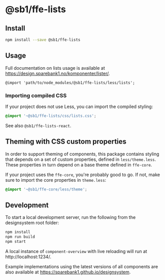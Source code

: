 # @sb1/ffe-lists

## Install

```bash
npm install --save @sb1/ffe-lists
```

## Usage

Full documentation on lists usage is available at https://design.sparebank1.no/komponenter/lister/.

```less
@import 'path/to/node_modules/@sb1/ffe-lists/less/lists';
```

### Importing compiled CSS

If your project does not use Less, you can import the compiled styling:

```css
@import '~@sb1/ffe-lists/css/lists.css';
```

See also `@sb1/ffe-lists-react`.

## Theming with CSS custom properties

In order to support theming of components, this package contains styling that depends on a set of custom properties, defined in `less/theme.less`. These properties in turn depend on a base theme defined in `ffe-core`.

If your project uses the `ffe-core`, you're probably good to go. If not, make sure to import the core properties in `theme.less`:

```css
@import '~@sb1/ffe-core/less/theme';
```

## Development

To start a local development server, run the following from the designsystem root folder:

```bash
npm install
npm run build
npm start
```

A local instance of `component-overview` with live reloading will run at http://localhost:1234/.

Example implementations using the latest versions of all components are also available at https://sparebank1.github.io/designsystem.
